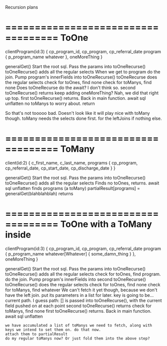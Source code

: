 Recursion plans

===================================
ToOne
===================================
clientProgram(id:3) {
    cp_program_id,
    cp_program,
    cp_referral_date
    program {
        p_program_name
        whatever
    },
    oneMoreThing
  }

generalGet()
    Start the root sql.
    Pass the params into toOneRecurse()
        toOneRecurse() adds all the regular selects
        When we get to program do the join.
        Pump program's innerFields into toOneRecurse()
            toOneRecurse does the regular selects
            check for toOnes, find none
            check for toManys, find none
            Does toOneRecurse do the await? I don't think so.
            second toOneRecurse() returns
        keep adding oneMoreThing? Nah, we did that right up top.
        first toOneRecurse() returns.
    Back in main function.
    await sql
    unflatten
    no toManys to worry about.
    return


So that's not tooooo bad. Doesn't look like it will play nice with toMany though.
toMany needs the selects done first. for the leftJoins if nothing else.

===================================
ToMany
===================================
client(id:2) {
    c_first_name,
    c_last_name,
    programs {
      cp_program,
      cp_referral_date,
      cp_start_date,
      cp_discharge_date
    }
  }

generalGet()
    Start the root sql.
    Pass the params into toOneRecurse()
        toOneRecurse() adds all the regular selects
        Finds no toOnes, returns.
    await sql
    unflatten
    finds programs (a toMany)
        partialResult[programs] = generalGet(blahblahblah)
    returns


===================================
ToOne with a ToMany inside
===================================
clientProgram(id:3) {
    cp_program_id,
    cp_program,
    cp_referral_date
    program {
        p_program_name
        whatever[Whatever] {
            some_damn_thing
        }
    },
    oneMoreThing
  }

generalGet()
    Start the root sql.
    Pass the params into toOneRecurse()
        toOneRecurse() adds all the regular selects
        check for toOnes, find program. do the join.
        Pump program's innerFields into second toOneRecurse()
            toOneRecurse() does the regular selects
            check for toOnes, find none
            check for toManys, find whatever
                We can't fetch it yet though, because we don't have the left join. put its parameters in a list for later.
                    key is going to be... current path. I guess path: [] is passed into toOneRecurse(), with the current field pushed on at each point
            second toOneRecurse() returns
        check for toManys, find none
        first toOneRecurse() returns.
    Back in main function.
    await sql
    unflatten

    we have accumulated a list of toManys we need to fetch, along with keys we intend to set them on. do that now.
    attach them to partialResult
    do my regular toManys now? Or just fold them into the above step?
            

